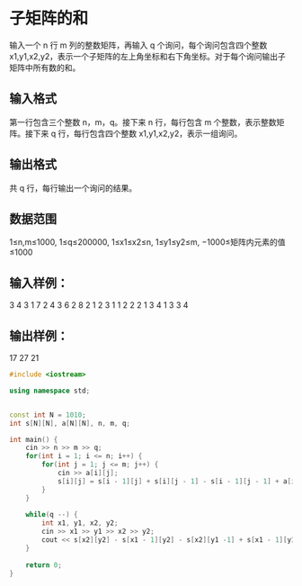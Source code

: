 # 子矩阵的和

输入一个 n 行 m 列的整数矩阵，再输入 q 个询问，每个询问包含四个整数 x1,y1,x2,y2，表示一个子矩阵的左上角坐标和右下角坐标。对于每个询问输出子矩阵中所有数的和。

## 输入格式

第一行包含三个整数 n，m，q。接下来 n 行，每行包含 m 个整数，表示整数矩阵。接下来 q 行，每行包含四个整数 x1,y1,x2,y2，表示一组询问。

## 输出格式

共 q 行，每行输出一个询问的结果。

## 数据范围

1≤n,m≤1000,
1≤q≤200000,
1≤x1≤x2≤n,
1≤y1≤y2≤m,
−1000≤矩阵内元素的值≤1000

## 输入样例：

3 4 3
1 7 2 4
3 6 2 8
2 1 2 3
1 1 2 2
2 1 3 4
1 3 3 4

## 输出样例：

17
27
21

```cpp
#include <iostream>

using namespace std;


const int N = 1010;
int s[N][N], a[N][N], n, m, q;

int main() {
    cin >> n >> m >> q;
    for(int i = 1; i <= n; i++) {
        for(int j = 1; j <= m; j++) {
            cin >> a[i][j];
            s[i][j] = s[i - 1][j] + s[i][j - 1] - s[i - 1][j - 1] + a[i][j];
        }
    }
    
    while(q --) {
        int x1, y1, x2, y2;
        cin >> x1 >> y1 >> x2 >> y2;
        cout << s[x2][y2] - s[x1 - 1][y2] - s[x2][y1 -1] + s[x1 - 1][y1 - 1] << endl;
    }
    
    return 0;
}
```
